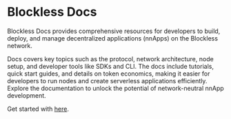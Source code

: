 # Blockless Docs

Blockless Docs provides comprehensive resources for developers to build, deploy, and manage decentralized applications (nnApps) on the Blockless network. 

Docs covers key topics such as the protocol, network architecture, node setup, and developer tools like SDKs and CLI. The docs include tutorials, quick start guides, and details on token economics, making it easier for developers to run nodes and create serverless applications efficiently. Explore the documentation to unlock the potential of network-neutral nnApp development.

Get started with [here](quick-start/).